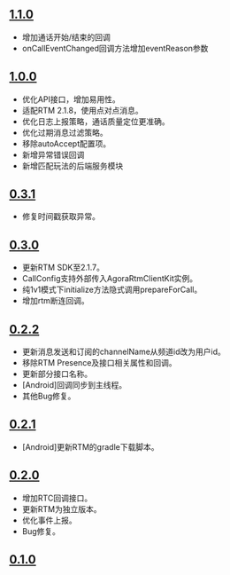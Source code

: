 
## [1.1.0](https://github.com/AgoraIO-Community/CallAPI/releases/tag/1.1.0)

- 增加通话开始/结束的回调
- onCallEventChanged回调方法增加eventReason参数

## [1.0.0](https://github.com/AgoraIO-Community/CallAPI/releases/tag/1.0.0)

- 优化API接口，增加易用性。
- 适配RTM 2.1.8，使用点对点消息。
- 优化日志上报策略，通话质量定位更准确。
- 优化过期消息过滤策略。
- 移除autoAccept配置项。
- 新增异常错误回调
- 新增匹配玩法的后端服务模块

## [0.3.1](https://github.com/AgoraIO-Community/CallAPI/releases/tag/0.3.1)

- 修复时间戳获取异常。

## [0.3.0](https://github.com/AgoraIO-Community/CallAPI/releases/tag/0.3.0)

- 更新RTM SDK至2.1.7。
- CallConfig支持外部传入AgoraRtmClientKit实例。
- 纯1v1模式下initialize方法隐式调用prepareForCall。
- 增加rtm断连回调。

## [0.2.2](https://github.com/AgoraIO-Community/CallAPI/releases/tag/0.2.2)

- 更新消息发送和订阅的channelName从频道id改为用户id。
- 移除RTM Presence及接口相关属性和回调。
- 更新部分接口名称。
- [Android]回调同步到主线程。
- 其他Bug修复。

## [0.2.1](https://github.com/AgoraIO-Community/CallAPI/releases/tag/0.2.1)

- [Android]更新RTM的gradle下载脚本。

## [0.2.0](https://github.com/AgoraIO-Community/CallAPI/releases/tag/0.2.0)

- 增加RTC回调接口。
- 更新RTM为独立版本。
- 优化事件上报。
- Bug修复。

## [0.1.0](https://github.com/AgoraIO-Community/CallAPI/releases/tag/0.1.0)


